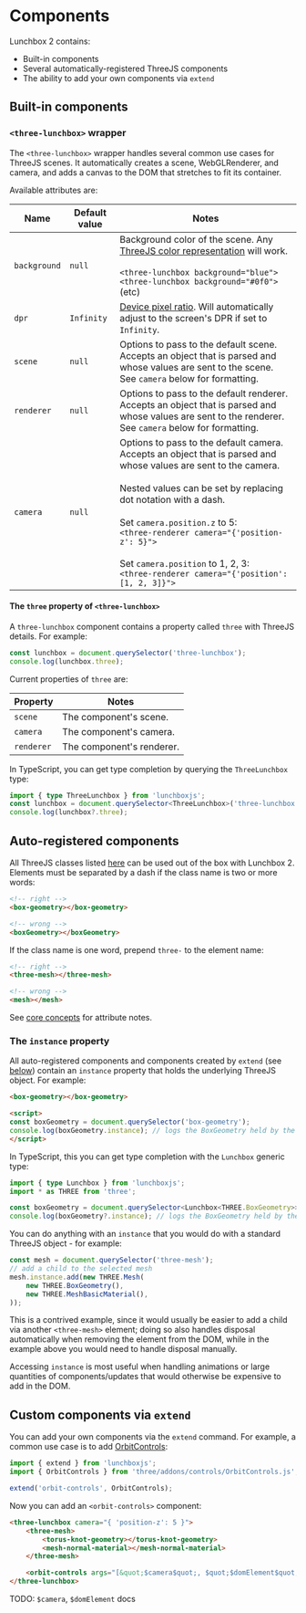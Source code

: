 # Components

Lunchbox 2 contains:

* Built-in components
* Several automatically-registered ThreeJS components
* The ability to add your own components via `extend`

## Built-in components

### `<three-lunchbox>` wrapper

The `<three-lunchbox>` wrapper handles several common use cases for ThreeJS scenes. It automatically creates a scene, WebGLRenderer, and camera, and adds a canvas to the DOM that stretches to fit its container.

Available attributes are:

| Name         | Default value | Notes                                                                                                                                                                                                                                                                                                                                                                                 |
| ------------ | ------------- | ------------------------------------------------------------------------------------------------------------------------------------------------------------------------------------------------------------------------------------------------------------------------------------------------------------------------------------------------------------------------------------- |
| `background` | `null`        | Background color of the scene. Any [ThreeJS color representation](https://threejs.org/docs/#api/en/math/Color) will work. <br/><br/>`<three-lunchbox background="blue">`<br/>`<three-lunchbox background="#0f0">`<br/>(etc)                                                                                                                                                           |
| `dpr`        | `Infinity`    | [Device pixel ratio](https://developer.mozilla.org/en-US/docs/Web/API/Window/devicePixelRatio). Will automatically adjust to the screen's DPR if set to `Infinity`.                                                                                                                                                                                                                   |
| `scene`      | `null`        | Options to pass to the default scene. Accepts an object that is parsed and whose values are sent to the scene. See `camera` below for formatting.                                                                                                                                                                                                                                     |
| `renderer`   | `null`        | Options to pass to the default renderer. Accepts an object that is parsed and whose values are sent to the renderer. See `camera` below for formatting.                                                                                                                                                                                                                               |
| `camera`     | `null`        | Options to pass to the default camera. Accepts an object that is parsed and whose values are sent to the camera.<br/><br/>Nested values can be set by replacing dot notation with a dash.<br/><br/>Set `camera.position.z` to 5:<br/>`<three-renderer camera="{'position-z': 5}">`<br/><br/>Set `camera.position` to 1, 2, 3:<br/>`<three-renderer camera="{'position': [1, 2, 3]}">` |

#### The `three` property of `<three-lunchbox>`

A `three-lunchbox` component contains a property called `three` with ThreeJS details. For example:

```js
const lunchbox = document.querySelector('three-lunchbox');
console.log(lunchbox.three);
```

Current properties of `three` are:

| Property   | Notes                     |
| ---------- | ------------------------- |
| `scene`    | The component's scene.    |
| `camera`   | The component's camera.   |
| `renderer` | The component's renderer. |

In TypeScript, you can get type completion by querying the `ThreeLunchbox` type:

```ts
import { type ThreeLunchbox } from 'lunchboxjs';
const lunchbox = document.querySelector<ThreeLunchbox>('three-lunchbox');
console.log(lunchbox?.three);
```

## Auto-registered components

All ThreeJS classes listed [here](https://github.com/breakfast-studio/lunchboxjs/blob/main/packages/lunchboxjs/src/auto-components.ts) can be used out of the box with Lunchbox 2. Elements must be separated by a dash if the class name is two or more words:

```html
<!-- right -->
<box-geometry></box-geometry>

<!-- wrong -->
<boxGeometry></boxGeometry>
```

If the class name is one word, prepend `three-` to the element name:

```html
<!-- right -->
<three-mesh></three-mesh>

<!-- wrong -->
<mesh></mesh>
```

See [core concepts](/concepts#three-js-and-lunchbox) for attribute notes.

### The `instance` property

All auto-registered components and components created by `extend` (see [below](#custom-components-via-extend)) contain an `instance` property that holds the underlying ThreeJS object. For example:

```html
<box-geometry></box-geometry>

<script>
const boxGeometry = document.querySelector('box-geometry');
console.log(boxGeometry.instance); // logs the BoxGeometry held by the component
</script>
```

In TypeScript, this you can get type completion with the `Lunchbox` generic type:

```ts
import { type Lunchbox } from 'lunchboxjs';
import * as THREE from 'three';

const boxGeometry = document.querySelector<Lunchbox<THREE.BoxGeometry>>('box-geometry');
console.log(boxGeometry?.instance); // logs the BoxGeometry held by the component
```

You can do anything with an `instance` that you would do with a standard ThreeJS object - for example:

```js
const mesh = document.querySelector('three-mesh');
// add a child to the selected mesh
mesh.instance.add(new THREE.Mesh(
    new THREE.BoxGeometry(),
    new THREE.MeshBasicMaterial(),
));
```

This is a contrived example, since it would usually be easier to add a child via another `<three-mesh>` element; doing so also handles disposal automatically when removing the element from the DOM, while in the example above you would need to handle disposal manually. 

Accessing `instance` is most useful when handling animations or large quantities of components/updates that would otherwise be expensive to add in the DOM.

## Custom components via `extend`

You can add your own components via the `extend` command. For example, a common use case is to add [OrbitControls](https://threejs.org/docs/#examples/en/controls/OrbitControls):

```js
import { extend } from 'lunchboxjs';
import { OrbitControls } from 'three/addons/controls/OrbitControls.js';

extend('orbit-controls', OrbitControls);
```

Now you can add an `<orbit-controls>` component:

```html
<three-lunchbox camera="{ 'position-z': 5 }">
    <three-mesh>
        <torus-knot-geometry></torus-knot-geometry>
        <mesh-normal-material></mesh-normal-material>
    </three-mesh>

    <orbit-controls args="[&quot;$camera$quot;, $quot;$domElement$quot;]"></orbit-controls>
</three-lunchbox>
```

TODO: `$camera`, `$domElement` docs